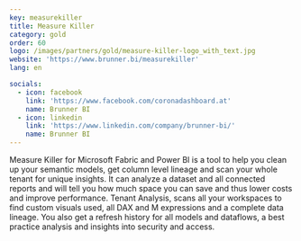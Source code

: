 ```yaml
---
key: measurekiller
title: Measure Killer
category: gold
order: 60
logo: /images/partners/gold/measure-killer-logo_with_text.jpg
website: 'https://www.brunner.bi/measurekiller'
lang: en

socials:
  - icon: facebook
    link: 'https://www.facebook.com/coronadashboard.at'
    name: Brunner BI
  - icon: linkedin
    link: 'https://www.linkedin.com/company/brunner-bi/'
    name: Brunner BI
---
```

Measure Killer for Microsoft Fabric and Power BI is a tool to help you clean up your semantic models, get column level lineage and scan your whole tenant for unique insights. It can analyze a dataset and all connected reports and will tell you how much space you can save and thus lower costs and improve performance.
Tenant Analysis, scans all your workspaces to find custom visuals used, all DAX and M expressions and a complete data lineage. You also get a refresh history for all models and dataflows, a best practice analysis and insights into security and access.